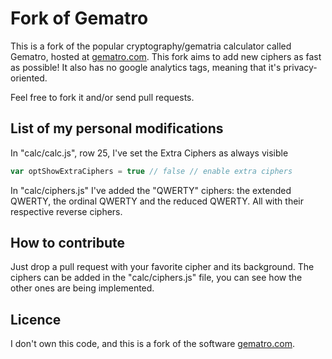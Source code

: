 # Fork of Gematro

This is a fork of the popular cryptography/gematria calculator called Gematro, hosted at [gematro.com](https://gematro.com).
This fork aims to add new ciphers as fast as possible! It also has no
google analytics tags, meaning that it's privacy-oriented. 

Feel free to fork it and/or send pull requests.

## List of my personal modifications

In "calc/calc.js", row 25, I've set the Extra Ciphers as always visible

```javascript
var optShowExtraCiphers = true // false // enable extra ciphers
```

In "calc/ciphers.js" I've added the "QWERTY" ciphers: the extended QWERTY, the ordinal QWERTY and the reduced QWERTY. All with their respective reverse ciphers.

## How to contribute

Just drop a pull request with your favorite cipher and its background.
The ciphers can be added in the "calc/ciphers.js" file, you can see how the other ones are being implemented.

## Licence

I don't own this code, and this is a fork of the software [gematro.com](https://gematro.com).

